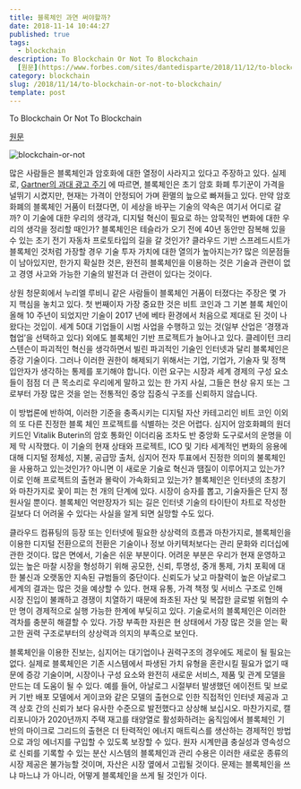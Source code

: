 ```yaml
---
title: 블록체인 과연 써야할까?
date: 2018-11-14 10:44:27
published: true
tags:
  - blockchain
description: To Blockchain Or Not To Blockchain
  [원문](https://www.forbes.com/sites/dantedisparte/2018/11/12/to-blockchain-or-not-to-blockchain/#72b2ff0273cb)  ![blockchain-or-not](../images/blockchain-or...
category: blockchain
slug: /2018/11/14/to-blockchain-or-not-to-blockchain/
template: post
---
```

To Blockchain Or Not To Blockchain

[원문](https://www.forbes.com/sites/dantedisparte/2018/11/12/to-blockchain-or-not-to-blockchain/#72b2ff0273cb)

![blockchain-or-not](../images/blockchain-or-not.jpeg)


많은 사람들은 블록체인과 암호화에 대한 열정이 사라지고 있다고 주장하고 있다. 실제로, [Gartner의 과대 광고 주기](https://www.gartner.com/smarterwithgartner/5-trends-emerge-in-gartner-hype-cycle-for-emerging-technologies-2018/) 에 따르면, 블록체인은 초기 암호 화폐 투기꾼이 가격을 널뛰기 시켰지만, 현재는 가격이 안정되어 가며  환멸의 늪으로 빠져들고 있다. 만약 암호화폐의 블록체인 거품이 터졌다면, 이 세상을 바꾸는 기술의 약속은 여기서 어디로 갈까? 이 기술에 대한 우리의 생각과, 디지털 혁신이 필요로 하는 암묵적인 변화에 대한 우리의 생각을 정리할 때인가? 블록체인은 테슬라가 오기 전에 40년 동안만 잠복해 있을 수 있는 초기 전기 자동차 프로토타입의 길을 갈 것인가? 클라우드 기반 스프레드시트가 블록체인 것처럼 가장할 경우 기술 투자 가치에 대한 열의가 높아지는가? 많은 의문점들이 남아있지만, 한가지 확실한 것은, 완전히 블록체인을 이용하는 것은 기술과 관련이 없고 경영 사고와 가능한 기술의 발전과 더 관련이 있다는 것이다.

상원 청문회에서 누리엘 루비니 같은 사람들이 블록체인 거품이 터졌다는 주장은 몇 가지 핵심을 놓치고 있다. 첫 번째이자 가장 중요한 것은 비트 코인과 그 기본 블록 체인이 올해 10 주년이 되었지만 기술이 2017 년에 베타 환경에서 처음으로 제대로 된 것이 나왔다는 것입이. 세계 50대 기업들이 시범 사업을 수행하고 있는 것(일부 산업은 ‘경쟁과 협업’을 선택하고 있다) 외에도 블록체인 기반 프로젝트가 늘어나고 있다. 클레이턴 크리스텐슨이 파괴적인 혁신을 생각하면서 빌린 파괴적인 기술인 인터넷과 달리 블록체인은 증강 기술이다. 그러나 이러한 권한이 해제되기 위해서는 기업, 기업가, 기술자 및 정책 입안자가 생각하는 통제를 포기해야 합니다. 이런 요구는 시장과 세계 경제의 구성 요소들이 점점 더 큰 목소리로 우리에게 말하고 있는 한 가지 사실, 그들은 현상 유지 또는 그로부터 가장 많은 것을 얻는 전통적인 중앙 집중식 구조를 신뢰하지 않습니다.

이 방법론에 반하여, 이러한 기준을 충족시키는 디지털 자산 카테고리인 비트 코인 이외의 또 다른 진정한 블록 체인 프로젝트를 식별하는 것은 어렵다. 심지어 암호화폐의 원더 키드인 Vitalik Buterin의 암호 통화인 이더리움 조차도 반 중앙화 도구로서의 운명을 이제 막 시작했다. 이 기술의 현재 상태와 프로젝트, ICO 및 기타 세계적인 변화의 응용에 대해 디지털 정체성, 지불, 공급망 출처, 심지어 전자 투표에서 진정한 의미의 불록체인을 사용하고 있는것인가? 아니면 이 새로운 기술로 혁신과 땜질이 이루어지고 있는가? 이로 인해 프로젝트의 출현과 몰락이 가속화되고 있는가? 블록체인은 인터넷의 초창기와 마찬가지로 꽃이 피는 천 개의 단계에 있다. 시장이 승자를 뽑고, 기술자들은 단지 정원사일 뿐이다. 블록체인 억만장자가 되는 길은 인터넷 기술의 타이탄이 차트로 작성한 길보다 더 어려울 수 있다는 사실을 알게 되면 실망할 수도 있다.

클라우드 컴퓨팅의 등장 또는 인터넷에 필요한 상상력의 흐름과 마찬가지로, 블록체인을 이용한 디지털 전환으로의 전환은 기술이나 정보 아키텍처보다는 관리 문화와 리더십에 관한 것이다. 많은 면에서, 기술은 쉬운 부분이다. 어려운 부분은 우리가 현재 운영하고 있는 높은 마찰 시장을 형성하기 위해 공모한, 신뢰, 투명성, 중개 통제, 가치 포획에 대한 불신과 오랫동안 지속된 규범들의 중단이다. 신뢰도가 낮고 마찰력이 높은 아날로그 세계의 결과는 많은 것을 예상할 수 있다. 현재 유통, 가격 책정 및 서비스 구조로 인해 시장 진입이 불쾌하고 경쟁이 치열하기 때문에 좌초된 자산 및 복잡한 글로벌 위협의 수만 명이 경제적으로 실행 가능한 한계에 부딪히고 있다. 기술로서의 블록체인은 이러한 격차를 충분히 해결할 수 있다. 가장 부족한 자원은 현 상태에서 가장 많은 것을 얻는 확고한 권력 구조로부터의 상상력과 의지의 부족으로 보인다.

블록체인을 이용한 진보는, 심지어는 대기업이나 권력구조의 경우에도 제로이 될 필요는 없다. 실제로 블록체인은 기존 시스템에서 파생된 가치 유형을 혼란시킬 필요가 없기 때문에 증강 기술이며, 시장이나 구성 요소와 완전히 새로운 서비스, 제품 및 관계 모델을 만드는 데 도움이 될 수 있다. 예를 들어, 아날로그 시절부터 발생했던 에이전트 및 브로커 기반 배포 모델에서 게이코와 같은 모델의 출현으로 인한 직접적인 인터넷 제공과 고객 상호 간의 신뢰가 보다 유사한 수준으로 발전했다고 상상해 보십시오. 마찬가지로, 캘리포니아가 2020년까지 주택 재고를 태양열로 활성화하려는 움직임에서 블록체인 기반의 마이크로 그리드의 출현은 더 탄력적인 에너지 매트릭스를 생산하는 경제적인 방법으로 과잉 에너지를 구입할 수 있도록 보장할 수 있다. 원자 시계만큼 충실성과 영속성으로 신뢰를 기록할 수 있는 분산 시스템의 블록체인과 관리 수용은 이러한 새로운 종류의 시장 제공은 불가능할 것이며, 자산은 시장 옆에서 고립될 것이다. 문제는 블록체인을 쓰냐 마느냐 가 아니라, 어떻게 블록체인을 쓰게 될 것인가 이다.